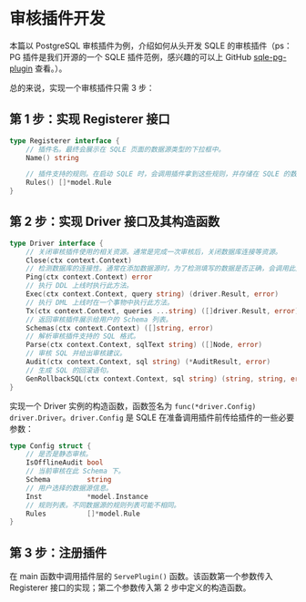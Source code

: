 # 审核插件开发

本篇以 PostgreSQL 审核插件为例，介绍如何从头开发 SQLE 的审核插件（ps：PG 插件是我们开源的一个 SQLE 插件范例，感兴趣的可以上 GitHub [sqle-pg-plugin](https://github.com/actiontech/sqle-pg-plugin) 查看。）。

总的来说，实现一个审核插件只需 3 步：

## 第 1 步：实现 Registerer 接口
```go
type Registerer interface {
    // 插件名。最终会展示在 SQLE 页面的数据源类型的下拉框中。
	Name() string

    // 插件支持的规则。在启动 SQLE 时，会调用插件拿到这些规则，并存储在 SQLE 的数据库中。
	Rules() []*model.Rule
}
```

## 第 2 步：实现 Driver 接口及其构造函数
```go
type Driver interface {
    // 关闭审核插件使用的相关资源。通常是完成一次审核后，关闭数据库连接等资源。
	Close(ctx context.Context)
    // 检测数据库的连接性。通常在添加数据源时，为了检测填写的数据是否正确，会调用此方法。
	Ping(ctx context.Context) error
    // 执行 DDL 上线时执行此方法。
	Exec(ctx context.Context, query string) (driver.Result, error)
    // 执行 DML 上线时在一个事物中执行此方法。
	Tx(ctx context.Context, queries ...string) ([]driver.Result, error)
    // 返回审核插件展示给用户的 Schema 列表。
	Schemas(ctx context.Context) ([]string, error)
    // 解析审核插件支持的 SQL 格式。
	Parse(ctx context.Context, sqlText string) ([]Node, error)
    // 审核 SQL 并给出审核建议。
	Audit(ctx context.Context, sql string) (*AuditResult, error)
    // 生成 SQL 的回滚语句。
	GenRollbackSQL(ctx context.Context, sql string) (string, string, error)
}
```

实现一个 Driver 实例的构造函数，函数签名为 `func(*driver.Config) driver.Driver`。`driver.Config` 是 SQLE 在准备调用插件前传给插件的一些必要参数：

```go
type Config struct {
    // 是否是静态审核。
	IsOfflineAudit bool
    // 当前审核在此 Schema 下。
	Schema         string
    // 用户选择的数据源信息。
	Inst           *model.Instance
    // 规则列表。不同数据源的规则列表可能不相同。
	Rules          []*model.Rule
}
```

## 第 3 步：注册插件

在 main 函数中调用插件层的 `ServePlugin()` 函数。该函数第一个参数传入 Registerer 接口的实现；第二个参数传入第 2 步中定义的构造函数。